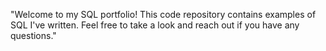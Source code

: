 "Welcome to my SQL portfolio! 
This code repository contains examples of SQL I've written. 
Feel free to take a look and reach out if you have any questions."

